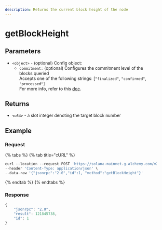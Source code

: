 ```yaml
---
description: Returns the current block height of the node
---
```


# getBlockHeight

## Parameters

* `<object>` - (optional) Config object:
  * `commitment:` (optional) Configures the commitment level of the blocks queried\
    Accepts one of the following strings: \[`"finalized"`, `"confirmed"`, `"processed"]` \
    For more info, refer to this [doc](https://docs.solana.com/developing/clients/jsonrpc-api#configuring-state-commitment).

## Returns

* `<u64>` - a slot integer denoting the target block number&#x20;

## Example&#x20;

### Request

{% tabs %}
{% tab title="cURL" %}
```python
curl --location --request POST 'https://solana-mainnet.g.alchemy.com/v2/demo' \
--header 'Content-Type: application/json' \
--data-raw '{"jsonrpc":"2.0","id":1, "method":"getBlockHeight"}'
```
{% endtab %}
{% endtabs %}

### Response

```javascript
{
    "jsonrpc": "2.0",
    "result": 121845738,
    "id": 1
}
```
